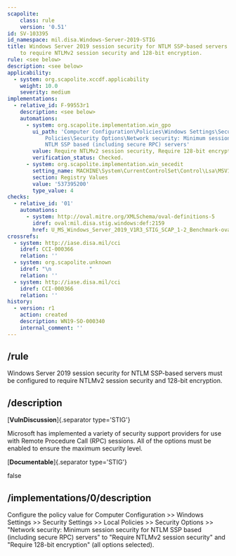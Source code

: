 ```yaml
---
scapolite:
    class: rule
    version: '0.51'
id: SV-103395
id_namespace: mil.disa.Windows-Server-2019-STIG
title: Windows Server 2019 session security for NTLM SSP-based servers must be configured
    to require NTLMv2 session security and 128-bit encryption.
rule: <see below>
description: <see below>
applicability:
  - system: org.scapolite.xccdf.applicability
    weight: 10.0
    severity: medium
implementations:
  - relative_id: F-99553r1
    description: <see below>
    automations:
      - system: org.scapolite.implementation.win_gpo
        ui_path: 'Computer Configuration\Policies\Windows Settings\Security Settings\Local
            Policies\Security Options\Network security: Minimum session security for
            NTLM SSP based (including secure RPC) servers'
        value: Require NTLMv2 session security, Require 128-bit encryption
        verification_status: Checked.
      - system: org.scapolite.implementation.win_secedit
        setting_name: MACHINE\System\CurrentControlSet\Control\Lsa\MSV1_0\NTLMMinServerSec
        section: Registry Values
        value: '537395200'
        type_value: 4
checks:
  - relative_id: '01'
    automations:
      - system: http://oval.mitre.org/XMLSchema/oval-definitions-5
        idref: oval:mil.disa.stig.windows:def:2159
        href: U_MS_Windows_Server_2019_V1R3_STIG_SCAP_1-2_Benchmark-oval.xml
crossrefs:
  - system: http://iase.disa.mil/cci
    idref: CCI-000366
    relation: ''
  - system: org.scapolite.unknown
    idref: "\n            "
    relation: ''
  - system: http://iase.disa.mil/cci
    idref: CCI-000366
    relation: ''
history:
  - version: r1
    action: created
    description: WN19-SO-000340
    internal_comment: ''
---
```



## /rule

Windows Server 2019 session security for NTLM SSP-based servers must be configured to require NTLMv2 session security and 128-bit encryption.

## /description

[**VulnDiscussion**]{.separator type='STIG'}

Microsoft has implemented a variety of security support providers for use with Remote Procedure Call (RPC) sessions. All of the options must be enabled to ensure the maximum security level.

[**Documentable**]{.separator type='STIG'}

false

## /implementations/0/description

Configure the policy value for Computer Configuration >> Windows Settings >> Security Settings >> Local Policies >> Security Options >> "Network security: Minimum session security for NTLM SSP based (including secure RPC) servers" to "Require NTLMv2 session security" and "Require 128-bit encryption" (all options selected).
